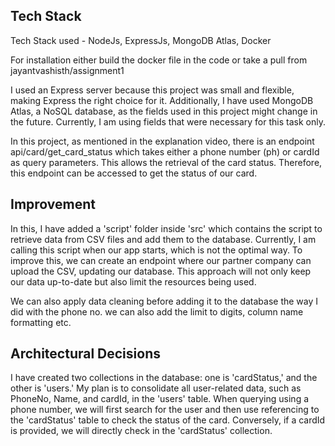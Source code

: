 ## Tech Stack

Tech Stack used - NodeJs, ExpressJs, MongoDB Atlas, Docker

For installation either build the docker file in the code or take a pull from jayantvashisth/assignment1

I used an Express server because this project was small and flexible, making Express the right choice for it. Additionally, I have used MongoDB Atlas, a NoSQL database, as the fields used in this project might change in the future. Currently, I am using fields that were necessary for this task only. 

In this project, as mentioned in the explanation video, there is an endpoint api/card/get_card_status which takes either a phone number (ph) or cardId as query parameters. This allows the retrieval of the card status. Therefore, this endpoint can be accessed to get the status of our card.

## Improvement
In this, I have added a 'script' folder inside 'src' which contains the script to retrieve data from CSV files and add them to the database. Currently, I am calling this script when our app starts, which is not the optimal way. To improve this, we can create an endpoint where our partner company can upload the CSV, updating our database. This approach will not only keep our data up-to-date but also limit the resources being used.

We can also apply data cleaning before adding it to the database the way I did with the phone no. we can also add the limit to digits, column name formatting etc.

## Architectural Decisions
I have created two collections in the database: one is 'cardStatus,' and the other is 'users.' My plan is to consolidate all user-related data, such as PhoneNo, Name, and cardId, in the 'users' table. When querying using a phone number, we will first search for the user and then use referencing to the 'cardStatus' table to check the status of the card. Conversely, if a cardId is provided, we will directly check in the 'cardStatus' collection.


